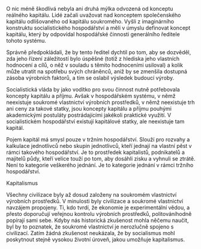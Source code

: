 O nic méně škodlivá nebyla ani druhá mýlka odvozená od konceptu reálného kapitálu. Lidé začali uvažovat nad konceptem společenského kapitálu odlišovaného od kapitálu soukromého. Vyšli z imaginárního konstruktu socialistického hospodářství a měli v úmyslu definovat koncept kapitálu, který by odpovídal hospodářské činnosti generálního ředitele tohoto systému.

Správně předpokládali, že by tento ředitel dychtil po tom, aby se dozvěděl, zda jeho řízení záležitostí bylo úspěšné (totiž z hlediska jeho vlastních hodnocení a cílů, o něž v souladu s těmito hodnoceními usiloval) a kolik může utratit na spotřebu svých chráněnců, aniž by se zmenšila dostupná zásoba výrobních faktorů, a tím se oslabil výsledek budoucí výroby.

Socialistická vláda by jako vodítko pro svou činnost nutně potřebovala koncepty kapitálu a příjmu. Avšak v hospodářském systému, v němž neexistuje soukromé vlastnictví výrobních prostředků, v němž neexistuje trh ani ceny za takové statky, jsou koncepty kapitálu a příjmu pouhými akademickými postuláty postrádajícími jakékoli praktické využití. V socialistickém hospodářství existují kapitálové statky, ale neexistuje tam kapitál.

Pojem kapitál má smysl pouze v tržním hospodářství. Slouží pro rozvahy a kalkulace jednotlivců nebo skupin jednotlivců, kteří jednají na vlastní pěst v rámci takového hospodářství. Je to prostředek kapitalistů, podnikatelů a majitelů půdy, kteří velice touží po tom, aby dosáhli zisku a vyhnuli se ztrátě. Není to kategorie veškerého jednání. Je to kategorie jednání v rámci tržního hospodářství.

Kapitalismus

Všechny civilizace byly až dosud založeny na soukromém vlastnictví výrobních prostředků. V minulosti byly civilizace a soukromé vlastnictví navzájem propojeny. Ti, kdo tvrdí, že ekonomie je experimentální vědou, a přesto doporučují veřejnou kontrolu výrobních prostředků, politováníhodně popírají sami sebe. Kdyby nás historická zkušenost mohla něčemu naučit, byl by to poznatek, že soukromé vlastnictví je nerozlučně spojeno s civilizací. Zatím žádná zkušenost neukázala, že by socialismus mohl poskytnout stejně vysokou životní úroveň, jakou umožňuje kapitalismus.